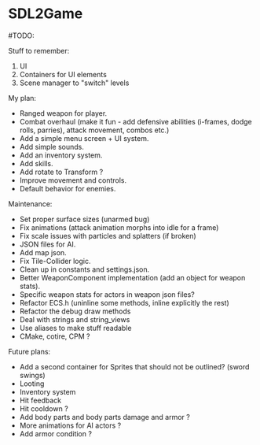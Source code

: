 # SDL2Game

#TODO:

Stuff to remember:
1. UI
2. Containers for UI elements
3. Scene manager to "switch" levels

My plan:
- Ranged weapon for player.
- Combat overhaul (make it fun - add defensive abilities (i-frames, dodge rolls, parries), attack movement, combos etc.)
- Add a simple menu screen + UI system.
- Add simple sounds.
- Add an inventory system.
- Add skills.
- Add rotate to Transform ?
- Improve movement and controls.
- Default behavior for enemies.

Maintenance:
- Set proper surface sizes (unarmed bug)
- Fix animations (attack animation morphs into idle for a frame)
- Fix scale issues with particles and splatters (if broken)
- JSON files for AI.
- Add map json.
- Fix Tile-Collider logic.
- Clean up in constants and settings.json.
- Better WeaponComponent implementation (add an object for weapon stats).
- Specific weapon stats for actors in weapon json files?
- Refactor ECS.h (uninline some methods, inline explicitly the rest)
- Refactor the debug draw methods
- Deal with strings and string_views
- Use aliases to make stuff readable
- CMake, cotire, CPM ?

Future plans:
- Add a second container for Sprites that should not be outlined? (sword swings)
- Looting
- Inventory system
- Hit feedback
- Hit cooldown ?
- Add body parts and body parts damage and armor ?
- More animations for AI actors ?
- Add armor condition ?